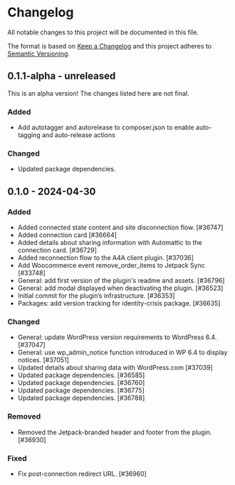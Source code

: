 # Changelog

All notable changes to this project will be documented in this file.

The format is based on [Keep a Changelog](https://keepachangelog.com/en/1.0.0/)
and this project adheres to [Semantic Versioning](https://semver.org/spec/v2.0.0.html).

## 0.1.1-alpha - unreleased

This is an alpha version! The changes listed here are not final.

### Added
- Add autotagger and autorelease to composer.json to enable auto-tagging and auto-release actions

### Changed
- Updated package dependencies.

## 0.1.0 - 2024-04-30
### Added
- Added connected state content and site disconnection flow. [#36747]
- Added connection card [#36664]
- Added details about sharing information with Automattic to the connection card. [#36729]
- Added reconnection flow to the A4A client plugin. [#37036]
- Add Woocommerce event remove_order_items to Jetpack Sync [#33748]
- General: add first version of the plugin's readme and assets. [#36796]
- General: add modal displayed when deactivating the plugin. [#36523]
- Initial commit for the plugin’s infrastructure. [#36353]
- Packages: add version tracking for identity-crisis package. [#36635]

### Changed
- General: update WordPress version requirements to WordPress 6.4. [#37047]
- General: use wp_admin_notice function introduced in WP 6.4 to display notices. [#37051]
- Updated details about sharing data with WordPress.com [#37039]
- Updated package dependencies. [#36585]
- Updated package dependencies. [#36760]
- Updated package dependencies. [#36775]
- Updated package dependencies. [#36788]

### Removed
- Removed the Jetpack-branded header and footer from the plugin. [#36930]

### Fixed
- Fix post-connection redirect URL. [#36960]
